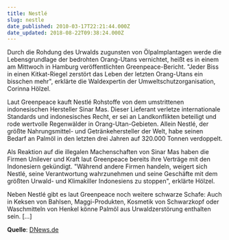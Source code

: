 ```yaml
---
title: Nestlé
slug: nestle
date_published: 2010-03-17T22:21:44.000Z
date_updated: 2018-08-22T09:38:24.000Z
---
```


Durch die Rohdung des Urwalds zugunsten von Ölpalmplantagen werde die Lebensgrundlage der bedrohten Orang-Utans vernichtet, heißt es in einem am Mittwoch in Hamburg veröffentlichten Greenpeace-Bericht. "Jeder Biss in einen Kitkat-Riegel zerstört das Leben der letzten Orang-Utans ein bisschen mehr", erklärte die Waldexpertin der Umweltschutzorganisation, Corinna Hölzel.

Laut Greenpeace kauft Nestlé Rohstoffe von dem umstrittenen indonesischen Hersteller Sinar Mas. Dieser Lieferant verletze internationale Standards und indonesisches Recht, er sei an Landkonflikten beteiligt und rode wertvolle Regenwälder in Orang-Utan-Gebieten. Allein Nestlé, der größte Nahrungsmittel- und Getränkehersteller der Welt, habe seinen Bedarf an Palmöl in den letzten drei Jahren auf 320.000 Tonnen verdoppelt.

Als Reaktion auf die illegalen Machenschaften von Sinar Mas haben die Firmen Unilever und Kraft laut Greenpeace bereits ihre Verträge mit den Indonesiern gekündigt. "Während andere Firmen handeln, weigert sich Nestlé, seine Verantwortung wahrzunehmen und seine Geschäfte mit dem größten Urwald- und Klimakiller Indonesiens zu stoppen", erklärte Hölzel.

Neben Nestlé gibt es laut Greenpeace noch weitere schwarze Schafe: Auch in Keksen von Bahlsen, Maggi-Produkten, Kosmetik von Schwarzkopf oder Waschmitteln von Henkel könne Palmöl aus Urwaldzerstörung enthalten sein. [...]

**Quelle**: [DNews.de](http://www.dnews.de/nachrichten/panorama/195410/susses-nestle-bedroht-indonesischen-orang-utan.html)
